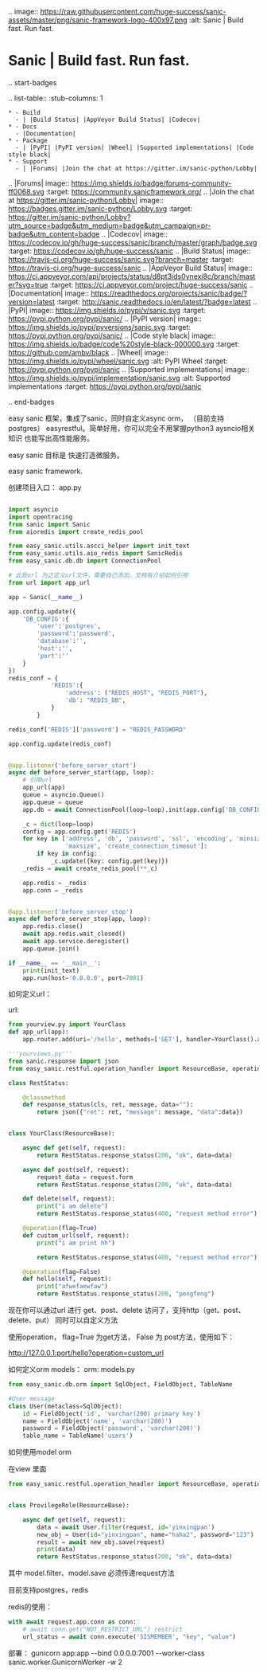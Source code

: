 
.. image:: https://raw.githubusercontent.com/huge-success/sanic-assets/master/png/sanic-framework-logo-400x97.png
    :alt: Sanic | Build fast. Run fast.

Sanic | Build fast. Run fast.
=============================

.. start-badges

.. list-table::
    :stub-columns: 1

    * - Build
      - | |Build Status| |AppVeyor Build Status| |Codecov|
    * - Docs
      - |Documentation|
    * - Package
      - | |PyPI| |PyPI version| |Wheel| |Supported implementations| |Code style black|
    * - Support
      - | |Forums| |Join the chat at https://gitter.im/sanic-python/Lobby|

.. |Forums| image:: https://img.shields.io/badge/forums-community-ff0068.svg
   :target: https://community.sanicframework.org/
.. |Join the chat at https://gitter.im/sanic-python/Lobby| image:: https://badges.gitter.im/sanic-python/Lobby.svg
   :target: https://gitter.im/sanic-python/Lobby?utm_source=badge&utm_medium=badge&utm_campaign=pr-badge&utm_content=badge
.. |Codecov| image:: https://codecov.io/gh/huge-success/sanic/branch/master/graph/badge.svg
    :target: https://codecov.io/gh/huge-success/sanic
.. |Build Status| image:: https://travis-ci.org/huge-success/sanic.svg?branch=master
   :target: https://travis-ci.org/huge-success/sanic
.. |AppVeyor Build Status| image:: https://ci.appveyor.com/api/projects/status/d8pt3ids0ynexi8c/branch/master?svg=true
   :target: https://ci.appveyor.com/project/huge-success/sanic
.. |Documentation| image:: https://readthedocs.org/projects/sanic/badge/?version=latest
   :target: http://sanic.readthedocs.io/en/latest/?badge=latest
.. |PyPI| image:: https://img.shields.io/pypi/v/sanic.svg
   :target: https://pypi.python.org/pypi/sanic/
.. |PyPI version| image:: https://img.shields.io/pypi/pyversions/sanic.svg
   :target: https://pypi.python.org/pypi/sanic/
.. |Code style black| image:: https://img.shields.io/badge/code%20style-black-000000.svg
    :target: https://github.com/ambv/black
.. |Wheel| image:: https://img.shields.io/pypi/wheel/sanic.svg
    :alt: PyPI Wheel
    :target: https://pypi.python.org/pypi/sanic
.. |Supported implementations| image:: https://img.shields.io/pypi/implementation/sanic.svg
    :alt: Supported implementations
    :target: https://pypi.python.org/pypi/sanic

.. end-badges

easy sanic 框架，集成了sanic，同时自定义async orm， （目前支持postgres）
easyrestful。简单好用，你可以完全不用掌握python3 aysncio相关知识 也能写出高性能服务。

easy sanic 目标是 快速打造微服务。

easy sanic framework.


创建项目入口：
app.py
```python

import asyncio
import opentracing
from sanic import Sanic
from aioredis import create_redis_pool

from easy_sanic.utils.ascci_helper import init_text
from easy_sanic.utils.aio_redis import SanicRedis
from easy_sanic.db.db import ConnectionPool

# 此处url 为之定义url文件，需要自己添加，文档有介绍如何引用
from url import app_url

app = Sanic(__name__)

app.config.update({
    'DB_CONFIG':{
        'user':'postgres',
        'password':'password',
        'database':'',
        'host':'',
        'port':''
    }
})
redis_conf = {
            'REDIS':{
                'address': ("REDIS_HOST", "REDIS_PORT"),
                'db': "REDIS_DB",
            }
        }

redis_conf['REDIS']['password'] = "REDIS_PASSWORD"

app.config.update(redis_conf)


@app.listener('before_server_start')
async def before_server_start(app, loop):
    # 引用url
    app_url(app)
    queue = asyncio.Queue()
    app.queue = queue
    app.db = await ConnectionPool(loop=loop).init(app.config['DB_CONFIG'])

    _c = dict(loop=loop)
    config = app.config.get('REDIS')
    for key in ['address', 'db', 'password', 'ssl', 'encoding', 'minsize',
                'maxsize', 'create_connection_timeout']:
        if key in config:
            _c.update({key: config.get(key)})
    _redis = await create_redis_pool(**_c)

    app.redis = _redis
    app.conn = _redis


@app.listener('before_server_stop')
async def before_server_stop(app, loop):
    app.redis.close()
    await app.redis.wait_closed()
    await app.service.deregister()
    app.queue.join()

if __name__ == '__main__':
    print(init_text)
    app.run(host='0.0.0.0', port=7001)
```


如何定义url：

url:
```python
from yourview.py import YourClass
def app_url(app):
    app.router.add(uri='/hello', methods=['GET'], handler=YourClass().as_views)

```

```python
'''yourviews.py'''
from sanic.response import json
from easy_sanic.restful.operation_handler import ResourceBase, operation

class RestStatus:

    @classmethod
    def response_status(cls, ret, message, data=""):
        return json({"ret": ret, "message": message, "data":data})


class YourClass(ResourceBase):

    async def get(self, request):
        return RestStatus.response_status(200, "ok", data=data)

    async def post(self, request):
        request_data = request.form
        return RestStatus.response_status(200, "ok", data=data)

    def delete(self, request):
        print("i am delete")
        return RestStatus.response_status(400, "request method error")

    @operation(flag=True)
    def custom_url(self, request):
        print("i am print hh")

        return RestStatus.response_status(400, "request method error")

    @operation(flag=False)
    def hello(self, request):
        print("afwefaewfaw")
        return RestStatus.response_status(200, "pengfeng")


```

现在你可以通过url 进行 get、post、delete 访问了，支持http（get、post、delete、put）
同时可以自定义方法

使用operation， flag=True 为get方法， False 为 post方法，使用如下：


http://127.0.0.1:port/hello?operation=custom_url




如何定义orm models：
orm:
models.py
```python
from easy_sanic.db.orm import SqlObject, FieldObject, TableName

#User message
class User(metaclass=SqlObject):
    id = FieldObject('id', 'varchar(200) primary key')
    name = FieldObject('name', 'varchar(200)')
    password = FieldObject('password', 'varchar(200)')
    table_name = TableName('users')

```


如何使用model orm


在view 里面
```python
from easy_sanic.restful.operation_headler import ResourceBase, operation


class ProvilegeRole(ResourceBase):

    async def get(self, request):
        data = await User.filter(request, id='yinxingpan')
        new_obj = User(id="yinxingpan", name="haha2", password="123")
        result = await new_obj.save(request)
        print(data)
        return RestStatus.response_status(200, "ok", data=data)

```

其中 model.filter、model.save  必须传递request方法




目前支持postgres，redis

redis的使用：
```python
with await request.app.conn as conn:
    # await conn.get("NOT_RESTRICT_URL") restrict
    url_status = await conn.execute('SISMEMBER', "key", "value")
```


部署：
gunicorn app:app --bind 0.0.0.0:7001 --worker-class sanic.worker.GunicornWorker -w 2
